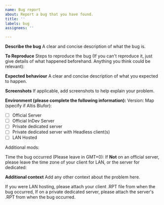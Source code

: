 ```yaml
---
name: Bug report
about: Report a bug that you have found.
title: ''
labels: bug
assignees: ''

---
```


**Describe the bug**
A clear and concise description of what the bug is.

**To Reproduce**
Steps to reproduce the bug (If you can't reproduce it, just give details of what happened beforehand. Anything you think could be relevant):


**Expected behaviour**
A clear and concise description of what you expected to happen.

**Screenshots**
If applicable, add screenshots to help explain your problem.

**Environment (please complete the following information):**
Version: 
Map (specify if Altis Blufor): 

* [ ] Official Server
* [ ] Official InDev Server
* [ ] Private dedicated server
* [ ] Private dedicated server with Headless client(s)
* [ ] LAN Hosted

Additional mods:
    
Time the bug occurred (Please leave in GMT+0):
If **Not** on an official server, please leave the time zone of your client for LAN, or the server for dedicated: 

**Additional context**
Add any other context about the problem here.



If you were LAN hosting, please attach your client .RPT file from when the bug occurred, If on a private dedicated server, please attach the server's .RPT from when the bug occurred.
